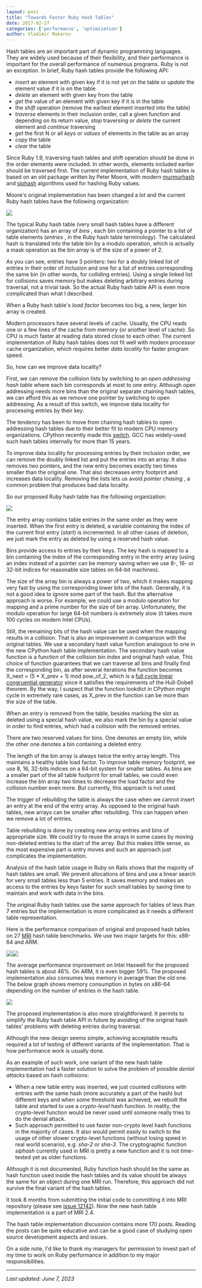 ```yaml
---
layout: post
title: "Towards Faster Ruby Hash Tables"
date: 2017-02-27
categories: ['performance', 'optimization']
author: Vladimir Makarov
---
```


Hash tables are an important part of dynamic programming languages. They are widely used because of their flexibility, and their performance is important for the overall performance of numerous programs. Ruby is not an exception. In brief, Ruby hash tables provide the following API:
  * _insert_ an element with given key if it is not yet on the table or _update_ the element value if it is on the table
  * _delete_ an element with given key from the table
  * _get_ the value of an element with given key if it is in the table
  * the _shift_ operation (remove the earliest element inserted into the table)
  * _traverse_ elements in their inclusion order, call a given function and depending on its return value, _stop_ traversing or _delete_ the current element and _continue_ traversing
  * _get_ the first N or all _keys_ or _values_ of elements in the table as an array
  * _copy_ the table
  * _clear_ the table

Since Ruby 1.9, traversing hash tables and shift operation should be done in the order elements were included. In other words, elements included earlier should be traversed first. The current implementation of Ruby hash tables is based on an old package written by Peter Moore, with modern [murmurhash](http://murmurhash.googlepages.com) and [siphash](https://www.aumasson.jp/) algorithms used for hashing Ruby values.

Moore's original implementation has been changed a lot and the current Ruby hash tables have the following organization:

![](/assets/images/towards-faster-ruby-hash-tables/Original_Ruby_Tables.png)

The typical Ruby hash table (very small hash tables have a different organization) has an array of _bins_ , each bin containing a pointer to a list of table elements (_entries_ , in the Ruby hash table terminology). The calculated hash is translated into the table bin by a modulo operation, which is actually a mask operation as the bin array is of the size of a power of 2.

As you can see, entries have 3 pointers: two for a doubly linked list of entries in their order of inclusion and one for a list of entries corresponding the same bin (in other words, for colliding entries). Using a single linked list for collisions saves memory but makes deleting arbitrary entries during traversal, not a trivial task. So the actual Ruby hash table API is even more complicated than what I described.

When a Ruby hash table's _load factor_ becomes too big, a new, larger bin array is created.

Modern processors have several levels of cache. Usually, the CPU reads one or a few lines of the cache from memory (or another level of cache). So CPU is much faster at reading data stored close to each other. The current implementation of Ruby hash tables does not fit well with modern processor cache organization, which requires better _data locality_ for faster program speed.

So, how can we improve data locality?

First, we can remove the collision lists by switching to an _open addressing hash table_ where each bin corresponds at most to one entry. Although open addressing needs more bins than the original separate chaining hash tables, we can afford this as we remove one pointer by switching to open addressing. As a result of this switch, we improve data locality for processing entries by their key.

The tendency has been to move from chaining hash tables to open addressing hash tables due to their better fit to modern CPU memory organizations. CPython recently made this [switch](https://hg.python.org/cpython/file/tip/Objects/dictobject.c). GCC has widely-used such hash tables internally for more than 15 years.

To improve data locality for processing entries by their inclusion order, we can remove the doubly linked list and put the entries into an array. It also removes two pointers, and the new entry becomes exactly two times smaller than the original one. That also decreases entry footprint and increases data locality. Removing the lists lets us avoid _pointer chasing_ , a common problem that produces bad data locality.

So our proposed Ruby hash table has the following organization:

![](/assets/images/towards-faster-ruby-hash-tables/Proposed_Ruby_Tables.png)

The entry array contains table entries in the same order as they were inserted. When the first entry is deleted, a variable containing the index of the current first entry (_start_) is incremented. In all other cases of deletion, we just mark the entry as deleted by using a reserved hash value.

Bins provide access to entries by their keys. The key hash is mapped to a bin containing the index of the corresponding entry in the entry array (using an index instead of a pointer can be memory saving when we use 8-, 16- or 32-bit indices for reasonable size tables on 64-bit machines).

The size of the array bin is always a power of two, which it makes mapping very fast by using the corresponding lower bits of the hash. Generally, it is not a good idea to ignore some part of the hash. But the alternative approach is worse. For example, we could use a modulo operation for mapping and a prime number for the size of bin array. Unfortunately, the modulo operation for large 64-bit numbers is extremely slow (it takes more 100 cycles on modern Intel CPUs).

Still, the remaining bits of the hash value can be used when the mapping results in a collision. That is also an improvement in comparison with the original tables. We use a secondary hash value function analogous to one in the new CPython hash table implementation. The secondary hash value function is a function of the collision bin index and original hash value. This choice of function guarantees that we can traverse all bins and finally find the corresponding bin, as after several iterations the function becomes X_next = (5 * X_prev + 1) mod pow_of_2, which is a [full cycle linear congruential generator](https://en.wikipedia.org/wiki/Linear_congruential_generator) since it satisfies the requirements of the Hull-Dobell theorem. By the way, I suspect that the function lookdict in CPython might cycle in extremely rare cases, as X_prev in the function can be more than the size of the table.

When an entry is removed from the table, besides marking the slot as deleted using a special hash value, we also mark the bin by a special value in order to find entries, which had a collision with the removed entries.

There are two reserved values for bins. One denotes an empty bin, while the other one denotes a bin containing a deleted entry.

The length of the bin array is always twice the entry array length. This maintains a healthy table load factor. To improve table memory footprint, we use 8, 16, 32-bits indices on a 64-bit system for smaller tables. As bins are a smaller part of the all table footprint for small tables, we could even increase the bin array two times to decrease the load factor and the collision number even more. But currently, this approach is not used.

The trigger of rebuilding the table is always the case when we cannot insert an entry at the end of the entry array. As opposed to the original hash tables, new arrays can be smaller after rebuilding. This can happen when we remove a lot of entries.

Table rebuilding is done by creating new array entries and bins of appropriate size. We could try to reuse the arrays in some cases by moving non-deleted entries to the start of the array. But this makes little sense, as the most expensive part is entry moves and such an approach just complicates the implementation.

Analysis of the hash table usage in Ruby on Rails shows that the majority of hash tables are small. We prevent allocations of bins and use a linear search for very small tables less than 5 entries. It saves memory and makes an access to the entries by keys faster for such small tables by saving time to maintain and work with data in the bins.

The original Ruby hash tables use the same approach for tables of less than 7 entries but the implementation is more complicated as it needs a different table representation.

Here is the performance comparison of original and proposed hash tables on 27 [MRI](https://github.com/ruby/ruby) hash table benchmarks. We use two major targets for this: x86-64 and ARM.

![](/assets/images/towards-faster-ruby-hash-tables/x86_64.png)![](/assets/images/towards-faster-ruby-hash-tables/arm.png)

The average performance improvement on Intel Haswell for the proposed hash tables is about 46%. On ARM, it is even bigger 59%. The proposed implementation also consumes less memory in average than the old one. The below graph shows memory consumption in bytes on x86-64 depending on the number of entries in the hash table.

![](/assets/images/towards-faster-ruby-hash-tables/Size60000-300x225.png)

The proposed implementation is also more straightforward. It permits to simplify the Ruby hash table API in future by avoiding of the original hash tables' problems with deleting entries during traversal.

Although the new design seems simple, achieving acceptable results required a lot of testing of different variants of the implementation. That is how performance work is usually done.

As an example of such work, one variant of the new hash table implementation had a faster solution to solve the problem of possible _denial attacks_ based on hash collisions:
  * When a new table entry was inserted, we just counted collisions with entries with the same hash (more accurately a part of the hash) but different keys and when some threshold was achieved, we rebuilt the table and started to use a _crypto-level_ hash function. In reality, the crypto-level function would be never used until someone really tries to do the denial attack.
  * Such approach permitted to use faster non-crypto level hash functions in the majority of cases. It also would permit easily to switch to the usage of other slower crypto-level functions (without losing speed in real world scenario), e.g. _sha-2_ or _sha-3_. The cryptographic function _siphash_ currently used in MRI is pretty a new function and it is not time-tested yet as older functions.

Although it is not documented, Ruby function hash should be the same as hash function used inside the hash tables and its value should be always the same for an object during one MRI run. Therefore, this approach did not survive the final variant of the hash tables.

It took 8 months from submitting the initial code to committing it into MRI repository (please see [issue 12142](https://bugs.ruby-lang.org/issues/12142)). Now the new hash table implementation is a part of MRI 2.4.

The hash table implementation discussion contains more 170 posts. Reading the posts can be quite educative and can be a good case of studying open source development aspects and issues.

On a side note, I'd like to thank my managers for permission to invest part of my time to work on Ruby performance in addition to my major responsibilities.
* * *

_Last updated: June 7, 2023_
